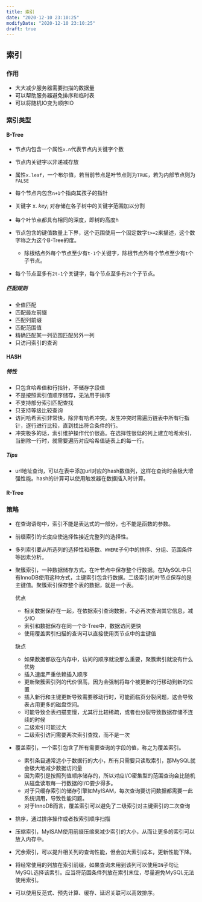 ```yaml
---
title: 索引
date: "2020-12-10 23:10:25"
modifyDate: "2020-12-10 23:10:25"
draft: true
---
```

## 索引

### 作用

- 大大减少服务器需要扫描的数据量
- 可以帮助服务器避免排序和临时表
- 可以将随机IO变为顺序IO

### 索引类型

#### B-Tree

- 节点内包含一个属性`x.n`代表节点内关键字个数
- 节点内关键字以非递减存放
- 属性`x.leaf`，一个布尔值，若当前节点是叶节点则为`TRUE`，若为内部节点则为`FALSE`
- 每个节点内包含`n+1`个指向其孩子的指针
- 关键字 x. $key_i$ 对存储在各子树中的关键字范围加以分割
- 每个叶节点都具有相同的深度，即树的高度h
- 节点包含的键值数量上下界，这个范围使用一个固定数字`t>=2`来描述，这个数字称之为这个B-Tree的度。

  - 除根结点外每个节点至少有`t-1`个关键字，除根节点外每个节点至少有`t`个子节点。
- 每个节点至多有`2t-1`个关键字，每个节点至多有`2t`个子节点。

##### 匹配规则

- 全值匹配
- 匹配最左前缀
- 匹配列前缀
- 匹配范围值
- 精确匹配某一列范围匹配另外一列
- 只访问索引的查询

#### HASH

##### 特性

- 只包含哈希值和行指针，不储存字段值
- 不是按照索引值顺序储存，无法用于排序
- 不支持部分索引匹配查找
- 只支持等级比较查询
- 访问哈希索引非常快，除非有哈希冲突。发生冲突时需遍历链表中所有行指针，逐行进行比较，直到找出符合条件的行。
- 冲突极多的话，索引维护操作代价很高。在选择性很低的列上建立哈希索引，当删除一行时，就需要遍历对应哈希值链表上的每一行。

##### Tips

- url地址查询，可以在表中添加url对应的hash数值列，这样在查询时会极大增强性能。hash的计算可以使用触发器在数据插入时计算。

#### R-Tree

### 策略

- 在查询语句中，索引不能是表达式的一部分，也不能是函数的参数。

- 前缀索引的长度应使选择性接近完整列的选择性。

- 多列索引要从所选列的选择性和基数、`WHERE`子句中的排序、分组、范围条件等因素分析。

- 聚簇索引，一种数据储存方式，在叶节点中保存整个行数据。在MySQL中只有InnoDB使用这种方式，主键索引包含行数据。二级索引的叶节点保存的是主键值。聚簇索引保存整个表的数据，就是一个表。

  优点

  - 相关数据保存在一起，在依据索引查询数据，不必再次查询其它信息，减少IO
  - 索引和数据保存在同一个B-Tree中，数据访问更快
  - 使用覆盖索引扫描的查询可以直接使用页节点中的主键值

  缺点

  - 如果数据都放在内存中，访问的顺序就没那么重要，聚簇索引就没有什么优势
  - 插入速度严重依赖插入顺序
  - 更新聚簇索引列的代价很高，因为会强制将每个被更新的行移动到新的位置
  - 插入新行和主键更新导致需要移动行时，可能面临页分裂问题，这会导致表占用更多的磁盘空间。
  - 可能导致全表扫描变慢，尤其行比较稀疏，或者也分裂导致数据存储不连续的时候
  - 二级索引可能过大
  - 二级索引访问需要两次索引查找，而不是一次

- 覆盖索引，一个索引包含了所有需要查询的字段的值，称之为覆盖索引。

  - 索引条目通常远小于数据行的大小，所有只需要只读取索引，那MySQL就会极大地减少数据访问量
  - 因为索引是按照列值顺序储存的，所以对应I/O密集型的范围查询会比随机从磁盘读取每一行数据的I/O要少得多。
  - 对于只缓存索引的储存引擎如MyISAM，每次查询要访问数据都需要一此系统调用，导致性能问题。
  - 对于InnoDB而言，覆盖索引可以避免了二级索引对主键索引的二次查询

- 排序，通过排序操作或者按索引顺序扫描

- 压缩索引，MyISAM使用前缀压缩来减少索引的大小，从而让更多的索引可以放入内存中。

- 冗余索引，可以提升相关列的查询性能，但会加大索引成本，更新性能下降。

- 将经常使用的列放在索引前缀，如果查询未用到该列可以使用`IN`子句让MySQL选择该索引。应当将范围条件列放在索引末位，尽量避免MySQL无法使用索引。

- 可以使用反范式、预先计算、缓存、延迟关联可以高效排序。
